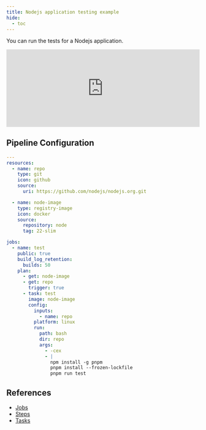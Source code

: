 ```yaml
---
title: Nodejs application testing example
hide:
  - toc
---
```


You can run the tests for a Nodejs application.

<div>
  <div style="position:relative;padding-top:40%;">
    <iframe src="https://ci.concourse-ci.org/teams/examples/pipelines/nodejs" allowfullscreen
      style="position:absolute;top:0;left:0;width:100%;height:100%;border:0"></iframe>
  </div>
</div>

## Pipeline Configuration

```yaml linenums="1"
---
resources:
  - name: repo
    type: git
    icon: github
    source:
      uri: https://github.com/nodejs/nodejs.org.git

  - name: node-image
    type: registry-image
    icon: docker
    source:
      repository: node
      tag: 22-slim

jobs:
  - name: test
    public: true
    build_log_retention:
      builds: 50
    plan:
      - get: node-image
      - get: repo
        trigger: true
      - task: test
        image: node-image
        config:
          inputs:
            - name: repo
          platform: linux
          run:
            path: bash
            dir: repo
            args:
              - -cex
              - |
                npm install -g pnpm
                pnpm install --frozen-lockfile
                pnpm run test
```

## References

* [Jobs](https://concourse-ci.org/jobs.html)
* [Steps](https://concourse-ci.org/steps.html)
* [Tasks](https://concourse-ci.org/tasks.html)